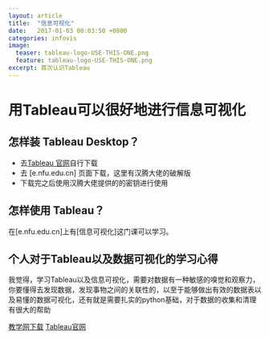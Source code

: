 ```yaml
---
layout: article
title:  "信息可视化"
date:   2017-01-03 00:03:50 +0800
categories: infovis
image:
  teaser: tableau-logo-USE-THIS-ONE.png
  feature: tableau-logo-USE-THIS-ONE.png
excerpt: 首次认识Tableau
---
```


# 用Tableau可以很好地进行信息可视化 

## 怎样装 Tableau Desktop？

- 去[Tableau 官网](https://www.tableau.com/ )自行下载
- 去 [e.nfu.edu.cn] 页面下载，这里有汉腾大佬的破解版 
- 下载完之后使用汉腾大佬提供的的密钥进行使用

## 怎样使用 Tableau？

在[e.nfu.edu.cn]上有[信息可视化]这门课可以学习。

## 个人对于Tableau以及数据可视化的学习心得

我觉得，学习Tableau以及信息可视化，需要对数据有一种敏感的嗅觉和观察力，你要懂得去发现数据，发现事物之间的关联性的，以至于能够做出有效的数据表以及易懂的数据可视化，还有就是需要扎实的python基础，对于数据的收集和清理有很大的帮助


[教学网下载](e.nfu.edu.cn)
[Tableau官网](https://www.tableau.com/ )
